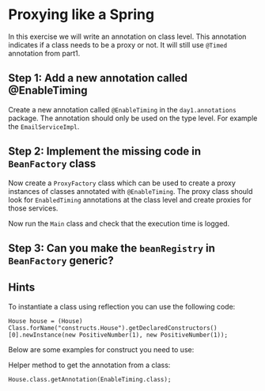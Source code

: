 # Proxying like a Spring

In this exercise we will write an annotation on class level. This annotation indicates if a class needs to be a proxy or
not. It will still use `@Timed` annotation from part1.

## Step 1: Add a new annotation called @EnableTiming

Create a new annotation called `@EnableTiming` in the `day1.annotations` package. The annotation should only be used on the type level. For example the `EmailServiceImpl`.

## Step 2: Implement the missing code in `BeanFactory` class

Now create a `ProxyFactory` class which can be used to create a proxy instances of classes annotated
with `@EnableTiming`.
The proxy class should look for `EnabledTiming` annotations at the class level and create proxies for those services.

Now run the `Main` class and check that the execution time is logged.


## Step 3: Can you make the `beanRegistry` in `BeanFactory` generic?


## Hints

To instantiate a class using reflection you can use the following code:

```
House house = (House) Class.forName("constructs.House").getDeclaredConstructors()[0].newInstance(new PositiveNumber(1), new PositiveNumber(1));
```


Below are some examples for construct you need to use:

Helper method to get the annotation from a class:

```
House.class.getAnnotation(EnableTiming.class);
```
